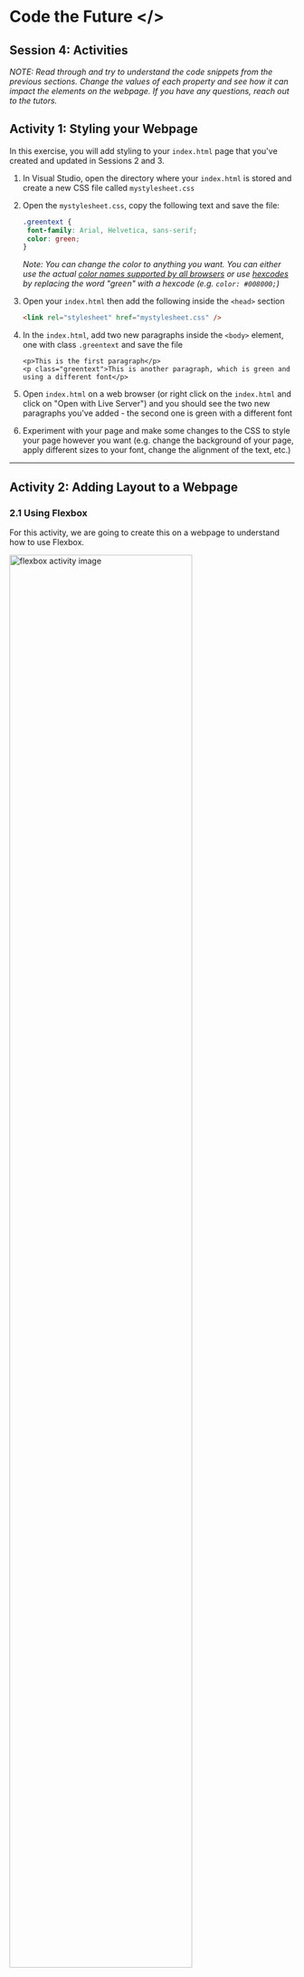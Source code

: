 # Code the Future </>

## Session 4: Activities

_NOTE: Read through and try to understand the code snippets from the previous sections. Change the values of each property and see how it can impact the elements on the webpage. If you have any questions, reach out to the tutors._

## Activity 1: Styling your Webpage

In this exercise, you will add styling to your `index.html` page that you've created and updated in Sessions 2 and 3.

1. In Visual Studio, open the directory where your `index.html` is stored and create a new CSS file called `mystylesheet.css`
2. Open the `mystylesheet.css`, copy the following text and save the file:

   ```css
   .greentext {
   	font-family: Arial, Helvetica, sans-serif;
   	color: green;
   }
   ```

   _Note: You can change the color to anything you want. You can either use the actual <a href='https://www.w3schools.com/cssref/css_colors.asp' target='_blank'>color names supported by all browsers</a> or use <a href='https://htmlcolorcodes.com/' target='_blank'>hexcodes</a> by replacing the word "green" with a hexcode (e.g. `color: #008000;`)_

3. Open your `index.html` then add the following inside the `<head>` section

   ```html
   <link rel="stylesheet" href="mystylesheet.css" />
   ```

4. In the `index.html`, add two new paragraphs inside the `<body>` element, one with class `.greentext` and save the file
   ```
   <p>This is the first paragraph</p>
   <p class="greentext">This is another paragraph, which is green and using a different font</p>
   ```
5. Open `index.html` on a web browser (or right click on the `index.html` and click on "Open with Live Server") and you should see the two new paragraphs you've added - the second one is green with a different font

6. Experiment with your page and make some changes to the CSS to style your page however you want (e.g. change the background of your page, apply different sizes to your font, change the alignment of the text, etc.)

---

## Activity 2: Adding Layout to a Webpage

### 2.1 Using Flexbox

For this activity, we are going to create this on a webpage to understand how to use Flexbox.

<img src="https://raw.githubusercontent.com/sarah-cic-uk/Code-the-Future/main/images/session4/flexbox_activity1.png" alt="flexbox activity image" width="80%">

1. Open Visual Studio code and create a new HTML file and call it `flexbox_sample.html` and a new CSS file and call it `layout_stylesheet.css`
2. Open the `flexbox_sample.html` and copy the following and save the file

   ```html
   <!DOCTYPE html>
   <html>
   	<head>
   		<title>Flexbox Example</title>
   		<link rel="stylesheet" href="layout_stylesheet.css" />
   	</head>
   	<body id="flexbox-demo-bg">
   		<h1>Flexbox Example</h1>
   		<div class="flex-container">
   			<div class="flex-item">F</div>
   			<div class="flex-item">L</div>
   			<div class="flex-item">E</div>
   			<div class="flex-item">X</div>
   			<div class="flex-item">B</div>
   			<div class="flex-item">O</div>
   			<div class="flex-item">X</div>
   		</div>
   		<p>I just created my first flexbox.</p>
   	</body>
   </html>
   ```

3. Open the `flexbox_sample.html` in a web browser (or right click on html file and click on "Open Live Server") to view the changes you've made

4. Add some styling to this by copying the following into `layout_stylesheet.css` and save the file

   ```css
   * {
   	font-family: Arial, Helvetica, sans-serif;
   }

   body {
   	background-color: white;
   	color: black;
   }

   /* Styling Flexbox */
   #flexbox-demo-bg {
   	background-color: purple;
   	color: white;
   }

   .flex-container {
   	display: flex;
   	flex-wrap: nowrap;
   	background-color: pink;
   }

   .flex-item {
   	background-color: blue;
   	width: 100px;
   	margin: 10px;
   	text-align: center;
   	line-height: 75px;
   	font-size: 30px;
   }
   ```

5. View on the web browser are (refresh the page if you can't see the changes). It should look like the Flexbox Example screenshot above

### 2.2 Using Grid

For this activity, we are going to create this on a webpage to understand how to use Grids.

<img src="https://raw.githubusercontent.com/sarah-cic-uk/Code-the-Future/main/images/session4/grid_activity1.png" alt="grid activity image" width="80%">

1. Open Visual Studio code and create a new HTML file and call it `grid_sample.html` and copy the following and save the file

   ```html
   <!DOCTYPE html>
   <html>
   	<head>
   		<title>Grid Example</title>
   		<link rel="stylesheet" href="layout_stylesheet.css" />
   	</head>
   	<body>
   		<h1>Grid Example</h1>
   		<p>I just created my very first CSS Grid.</p>
   		<div class="grid-container">
   			<div class="grid-item">1</div>
   			<div class="grid-item">2</div>
   			<div class="grid-item">3</div>
   			<div class="grid-item">4</div>
   			<div class="grid-item">5</div>
   			<div class="grid-item">6</div>
   			<div class="grid-item">7</div>
   			<div class="grid-item">8</div>
   			<div class="grid-item">9</div>
   		</div>
   	</body>
   </html>
   ```

2. Open the `grid_sample.html` in a web browser (or right click on html file and click on "Open Live Server") to view the changes you've made

3. Open `layout_stylesheet.css` and add the following after the last line in the file

   ```css
   /* Styling Grid */
   .grid-container {
   	display: grid;
   	grid-template-rows: 100px 100px 100px;
   	grid-template-columns: 100px 100px 100px;
   	row-gap: 10px;
   	column-gap: 20px;
   }
   .grid-item {
   	background-color: blue;
   	color: white;
   	border: 3px solid purple;
   	width: 100px;
   	text-align: center;
   	line-height: 100px;
   	font-size: 30px;
   }
   ```

4. View on the web browser are (refresh the page if you can't see the changes). It should look like the Grid Example screenshot above

---

## Activity 3: Style and Add Layout to your Web Page

Using the skills you've learned for this session, change your `index.html` to improve the appearance of your web page to your preference. You can also change the layout of your page to add headers/footers, navigation bar, etc. Here are some sample <a href='https://www.w3schools.com/css/css_templates.asp' target='_blank'>CSS Templates</a> for inspiration.

_BONUS: Use one of the CSS Frameworks of your choice (can be one of the examples mentioned above or something else) and apply it to your web pages._

_EXTRA ACTIVITY: For testing out oyur knowlwdge on Flexbox and Grid you can visit these sites <a href='https://flexboxfroggy.com/' target='_blank'>Flexbox Froggy</a> and <a href='https://cssgridgarden.com/' target='_blank'>Grid Garden</a>._

<div style="width: 100%">
<a href='introduction_to_css.md'><-- Previous section: Advanced CSS</a>
<div align="right"><a href='../session-5/README.md'>Next section: Session 5 Accessibility and Personal Project Planning --></a></div>
</div>
